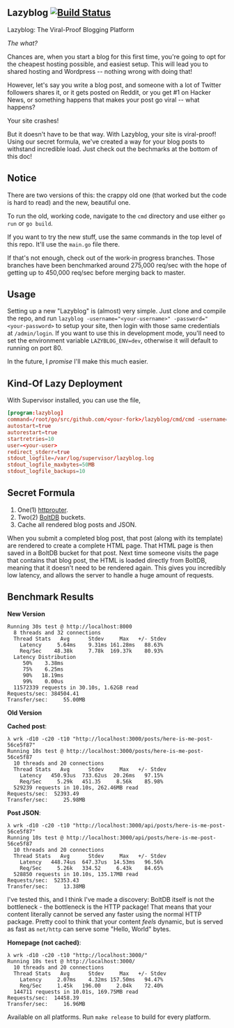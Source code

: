 Lazyblog [![Build Status](https://semaphoreci.com/api/v1/bentranter/lazyblog/branches/master/shields_badge.svg)](https://semaphoreci.com/bentranter/lazyblog)
---

Lazyblog: The Viral-Proof Blogging Platform

*The what?*

Chances are, when you start a blog for this first time, you're going to opt for the cheapest hosting possible, and easiest setup. This will lead you to shared hosting and Wordpress -- nothing wrong with doing that!

However, let's say you write a blog post, and someone with a lot of Twitter followers shares it, or it gets posted on Reddit, or you get #1 on Hacker News, or something happens that makes your post go viral -- what happens?

Your site crashes!

But it doesn't have to be that way. With Lazyblog, your site is viral-proof! Using our secret formula, we've created a way for your blog posts to withstand incredible load. Just check out the bechmarks at the bottom of this doc!

Notice
---

There are two versions of this: the crappy old one (that worked but the code is hard to read) and the new, beautiful one.

To run the old, working code, navigate to the `cmd` directory and use either `go run` or `go build`.

If you want to try the new stuff, use the same commands in the top level of this repo. It'll use the `main.go` file there.

If that's not enough, check out of the work-in progress branches. Those branches have been benchmarked around 275,000 req/sec with the hope of getting up to 450,000 req/sec before merging back to master.

Usage
---

Setting up a new "Lazyblog" is (almost) very simple. Just clone and compile the repo, and run `lazyblog -username="<your-username>" -password="<your-password>` to setup your site, then login with those same credentials at `/admin/login`. If you want to use this in development mode, you'll need to set the environment variable `LAZYBLOG_ENV=dev`, otherwise it will default to running on port 80.

In the future, I _promise_ I'll make this much easier.

Kind-Of Lazy Deployment
---

With Supervisor installed, you can use the file,

```conf
[program:lazyblog]
command=/root/go/src/github.com/<your-fork>/lazyblog/cmd/cmd -username="<your-username>" -password="<your-password>"
autostart=true
autorestart=true
startretries=10
user=<your-user>
redirect_stderr=true
stdout_logfile=/var/log/supervisor/lazyblog.log
stdout_logfile_maxbytes=50MB
stdout_logfile_backups=10
```

Secret Formula
---

1. One(1) [httprouter](https://github.com/julienschmidt/httprouter).
2. Two(2) [BoltDB](https://github.com/boltdb/bolt) buckets.
3. Cache all rendered blog posts and JSON.

When you submit a completed blog post, that post (along with its template) are rendered to create a complete HTML page. That HTML page is then saved in a BoltDB bucket for that post. Next time someone visits the page that contains that blog post, the HTML is loaded directly from BoltDB, meaning that it doesn't need to be rendered again. This gives you incredibly low latency, and allows the server to handle a huge amount of requests.

Benchmark Results
---

**New Version**

```
Running 30s test @ http://localhost:8000
  8 threads and 32 connections
  Thread Stats   Avg      Stdev     Max   +/- Stdev
    Latency     5.64ms    9.31ms 161.28ms   88.63%
    Req/Sec    48.38k     7.78k  169.37k    80.93%
  Latency Distribution
     50%    3.38ms
     75%    6.25ms
     90%   18.19ms
     99%    0.00us
  11572339 requests in 30.10s, 1.62GB read
Requests/sec: 384504.41
Transfer/sec:     55.00MB
```

**Old Version**

**Cached post**:

```
λ wrk -d10 -c20 -t10 "http://localhost:3000/posts/here-is-me-post-56ce5f87"
Running 10s test @ http://localhost:3000/posts/here-is-me-post-56ce5f87
  10 threads and 20 connections
  Thread Stats   Avg      Stdev     Max   +/- Stdev
    Latency   450.93us  733.62us  20.26ms   97.15%
    Req/Sec     5.29k   451.35     8.56k    85.98%
  529239 requests in 10.10s, 262.46MB read
Requests/sec:  52393.49
Transfer/sec:     25.98MB
```

**Post JSON**:

```
λ wrk -d10 -c20 -t10 "http://localhost:3000/api/posts/here-is-me-post-56ce5f87"
Running 10s test @ http://localhost:3000/api/posts/here-is-me-post-56ce5f87
  10 threads and 20 connections
  Thread Stats   Avg      Stdev     Max   +/- Stdev
    Latency   448.74us  647.37us  14.53ms   96.56%
    Req/Sec     5.26k   334.52     6.43k    84.65%
  528850 requests in 10.10s, 135.17MB read
Requests/sec:  52353.43
Transfer/sec:     13.38MB
```

I've tested this, and I think I've made a discovery: BoltDB itself is not the bottleneck - the bottleneck is the HTTP package! That means that your content literally cannot be served any faster using the normal HTTP package. Pretty cool to think that your content _feels_ dynamic, but is served as fast as `net/http` can serve some "Hello, World" bytes.

**Homepage (not cached)**:

```
λ wrk -d10 -c20 -t10 "http://localhost:3000/"
Running 10s test @ http://localhost:3000/
  10 threads and 20 connections
  Thread Stats   Avg      Stdev     Max   +/- Stdev
    Latency     2.07ms    4.32ms 157.50ms   94.47%
    Req/Sec     1.45k   196.00     2.04k    72.40%
  144711 requests in 10.01s, 169.75MB read
Requests/sec:  14458.39
Transfer/sec:     16.96MB
```

Available on all platforms. Run `make release` to build for every platform.
